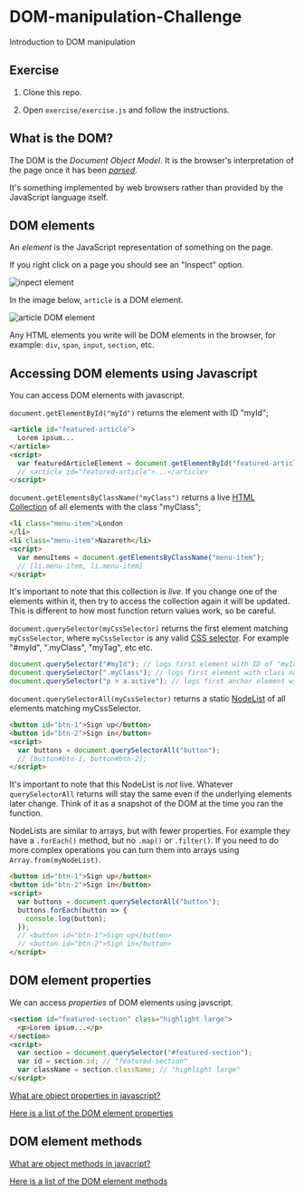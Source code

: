 # DOM-manipulation-Challenge
Introduction to DOM manipulation

## Exercise

1. Clone this repo.

2. Open `exercise/exercise.js` and follow the instructions.

## What is the DOM?

The DOM is the _Document Object Model_. It is the browser's interpretation of the page once it has been [_parsed_](https://developer.mozilla.org/en-US/docs/Glossary/Parse).

It's something implemented by web browsers rather than provided by the JavaScript language itself.

## DOM elements

An _element_ is the JavaScript representation of something on the page.

If you right click on a page you should see an "Inspect" option.

![inpect element](./assets/inspect-element.png)

In the image below, `article` is a DOM element.

![article DOM element](./assets/article-element.png)

Any HTML elements you write will be DOM elements in the browser, for example: `div`, `span`, `input`, `section`, etc.

## Accessing DOM elements using Javascript

You can access DOM elements with javascript.

`document.getElementById("myId")` returns the element with ID "myId";
```html
<article id="featured-article">
  Lorem ipsum...
</article>
<script>
  var featuredArticleElement = document.getElementById("featured-article");
  // <article id="featured-article">...</article>
</script>
```

`document.getElementsByClassName("myClass")` returns a live [HTML Collection](https://developer.mozilla.org/en-US/docs/Web/API/HTMLCollection) of all elements with the class "myClass";

```html
<li class="menu-item">London
</li>
<li class="menu-item">Nazareth</li>
<script>
  var menuItems = document.getElementsByClassName("menu-item");
  // [li.menu-item, li.menu-item]
</script>
```

It's important to note that this collection is _live_. If you change one of the elements within it, then try to access the collection again it will be updated. This is different to how most function return values work, so be careful.

`document.querySelector(myCssSelector)` returns the first element matching `myCssSelector`, where `myCssSelector` is any valid [CSS selector](https://developer.mozilla.org/en-US/docs/Web/CSS/CSS_Selectors). For example "#myId", ".myClass", "myTag", etc etc.

```js
document.querySelector("#myId"); // logs first element with ID of "myId"
document.querySelector(".myClass"); // logs first element with class name of "myClass"
document.querySelector("p > a.active"); // logs first anchor element with class name of "active" that is within a paragraph
```

`document.querySelectorAll(myCssSelector)` returns a static [NodeList](https://developer.mozilla.org/en-US/docs/Web/API/NodeList) of all elements matching myCssSelector.

```html
<button id="btn-1">Sign up</button>
<button id="btn-2">Sign in</button>
<script>
  var buttons = document.querySelectorAll("button");
  // [button#btn-1, button#btn-2];
</script>
```
It's important to note that this NodeList is _not_ live. Whatever `querySelectorAll` returns will stay the same even if the underlying elements later change. Think of it as a snapshot of the DOM at the time you ran the function.

NodeLists are similar to arrays, but with fewer properties. For example they have a `.forEach()` method, but no `.map()` or `.filter()`. If you need to do more complex operations you can turn them into arrays using `Array.from(myNodeList)`.

```html
<button id="btn-1">Sign up</button>
<button id="btn-2">Sign in</button>
<script>
  var buttons = document.querySelectorAll("button");
  buttons.forEach(button => {
    console.log(button);
  });
  // <button id="btn-1">Sign up</button>
  // <button id="btn-2">Sign in</button>
</script>
```

## DOM element properties

We can access _properties_ of DOM elements using javscript.

```html
<section id="featured-section" class="highlight large">
  <p>Lorem ipsum...</p>
</section>
<script>
  var section = document.querySelector("#featured-section");
  var id = section.id; // "featured-section"
  var className = section.className; // "highlight large"
</script>
```

[What are object properties in javascript?](https://www.w3schools.com/js/js_properties.asp)

[Here is a list of the DOM element properties](https://developer.mozilla.org/en-US/docs/Web/API/Element#Properties)

## DOM element methods

[What are object methods in javacript?](https://www.w3schools.com/js/js_object_methods.asp)

[Here is a list of the DOM element methods](https://developer.mozilla.org/en-US/docs/Web/API/Element#Methods)
